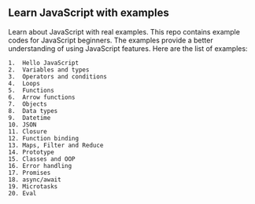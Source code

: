 ## Learn JavaScript with examples

Learn about JavaScript with real examples. This repo contains example codes for JavaScript beginners. 
The examples provide a better understanding of using JavaScript features. 
Here are the list of examples:

    1.  Hello JavaScript
    2.  Variables and types
    3.  Operators and conditions
    4.  Loops
    5.  Functions
    6.  Arrow functions
    7.  Objects
    8.  Data types
    9.  Datetime
    10. JSON
    11. Closure
    12. Function binding
    13. Maps, Filter and Reduce
    14. Prototype
    15. Classes and OOP
    16. Error handling
    17. Promises
    18. async/await
    19. Microtasks
    20. Eval


